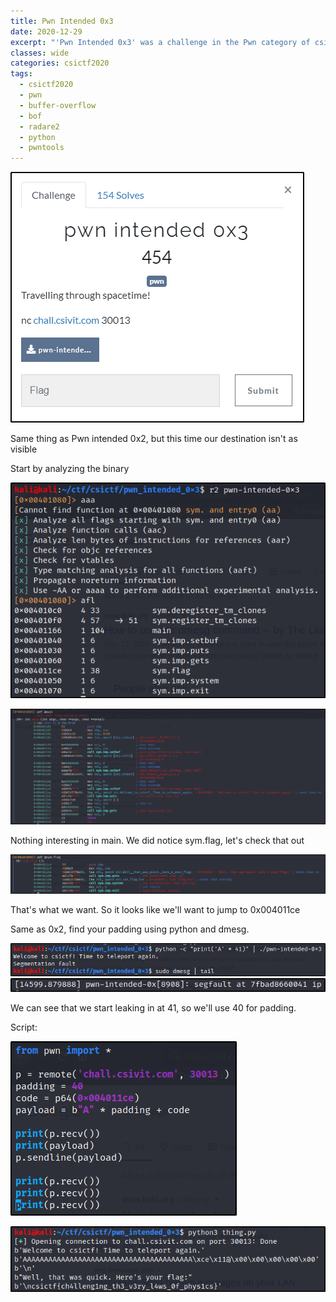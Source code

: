 ```yaml
---
title: Pwn Intended 0x3
date: 2020-12-29
excerpt: "'Pwn Intended 0x3' was a challenge in the Pwn category of csictf 2020"
classes: wide
categories: csictf2020
tags:
  - csictf2020
  - pwn
  - buffer-overflow
  - bof
  - radare2
  - python
  - pwntools
---
```



![img](/assets/images/ctf/csictf2020-pwn-pwnintended0x3/0.png)


Same thing as Pwn intended 0x2, but this time our destination isn't as visible



Start by analyzing the binary  

![img](/assets/images/ctf/csictf2020-pwn-pwnintended0x3/1.png)


![img](/assets/images/ctf/csictf2020-pwn-pwnintended0x3/2.png)


Nothing interesting in main. We did notice sym.flag, let's check that out



![img](/assets/images/ctf/csictf2020-pwn-pwnintended0x3/3.png)


That's what we want. So it looks like we'll want to jump to 0x004011ce



Same as 0x2, find your padding using python and dmesg.   

![img](/assets/images/ctf/csictf2020-pwn-pwnintended0x3/4.png)
![img](/assets/images/ctf/csictf2020-pwn-pwnintended0x3/5.png)


We can see that we start leaking in at 41, so we'll use 40 for padding.



Script:



![img](/assets/images/ctf/csictf2020-pwn-pwnintended0x3/6.png)


![img](/assets/images/ctf/csictf2020-pwn-pwnintended0x3/7.png)
